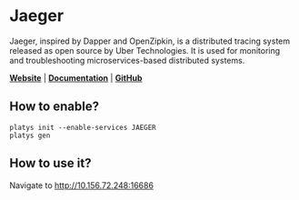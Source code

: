 # Jaeger

Jaeger, inspired by Dapper and OpenZipkin, is a distributed tracing system released as open source by Uber Technologies. It is used for monitoring and troubleshooting microservices-based distributed systems.

**[Website](https://www.jaegertracing.io/)** | **[Documentation](https://www.jaegertracing.io/docs/1.29/)** | **[GitHub](https://github.com/jaegertracing/jaeger)**

## How to enable?

```
platys init --enable-services JAEGER
platys gen
```

## How to use it?

Navigate to <http://10.156.72.248:16686>